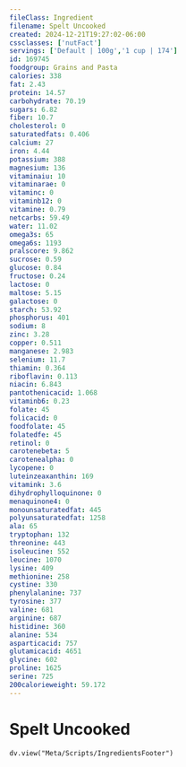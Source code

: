 ```yaml
---
fileClass: Ingredient
filename: Spelt Uncooked
created: 2024-12-21T19:27:02-06:00
cssclasses: ['nutFact']
servings: ['Default | 100g','1 cup | 174']
id: 169745
foodgroup: Grains and Pasta
calories: 338
fat: 2.43
protein: 14.57
carbohydrate: 70.19
sugars: 6.82
fiber: 10.7
cholesterol: 0
saturatedfats: 0.406
calcium: 27
iron: 4.44
potassium: 388
magnesium: 136
vitaminaiu: 10
vitaminarae: 0
vitaminc: 0
vitaminb12: 0
vitamine: 0.79
netcarbs: 59.49
water: 11.02
omega3s: 65
omega6s: 1193
pralscore: 9.862
sucrose: 0.59
glucose: 0.84
fructose: 0.24
lactose: 0
maltose: 5.15
galactose: 0
starch: 53.92
phosphorus: 401
sodium: 8
zinc: 3.28
copper: 0.511
manganese: 2.983
selenium: 11.7
thiamin: 0.364
riboflavin: 0.113
niacin: 6.843
pantothenicacid: 1.068
vitaminb6: 0.23
folate: 45
folicacid: 0
foodfolate: 45
folatedfe: 45
retinol: 0
carotenebeta: 5
carotenealpha: 0
lycopene: 0
luteinzeaxanthin: 169
vitamink: 3.6
dihydrophylloquinone: 0
menaquinone4: 0
monounsaturatedfat: 445
polyunsaturatedfat: 1258
ala: 65
tryptophan: 132
threonine: 443
isoleucine: 552
leucine: 1070
lysine: 409
methionine: 258
cystine: 330
phenylalanine: 737
tyrosine: 377
valine: 681
arginine: 687
histidine: 360
alanine: 534
asparticacid: 757
glutamicacid: 4651
glycine: 602
proline: 1625
serine: 725
200calorieweight: 59.172
---
```


# Spelt Uncooked

```dataviewjs
dv.view("Meta/Scripts/IngredientsFooter")
```